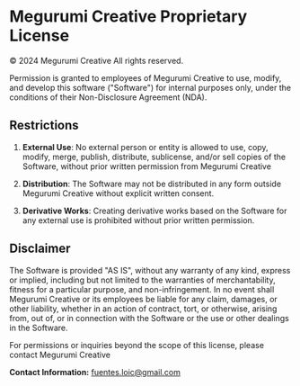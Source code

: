 # Megurumi Creative Proprietary License

© 2024 Megurumi Creative All rights reserved.

Permission is granted to employees of Megurumi Creative to use, modify, and develop this software ("Software") for internal purposes only, under the conditions of their Non-Disclosure Agreement (NDA).

## Restrictions

1. **External Use**: No external person or entity is allowed to use, copy, modify, merge, publish, distribute, sublicense, and/or sell copies of the Software, without prior written permission from Megurumi Creative

2. **Distribution**: The Software may not be distributed in any form outside Megurumi Creative without explicit written consent.

3. **Derivative Works**: Creating derivative works based on the Software for any external use is prohibited without prior written permission.

## Disclaimer

The Software is provided "AS IS", without any warranty of any kind, express or implied, including but not limited to the warranties of merchantability, fitness for a particular purpose, and non-infringement. In no event shall Megurumi Creative or its employees be liable for any claim, damages, or other liability, whether in an action of contract, tort, or otherwise, arising from, out of, or in connection with the Software or the use or other dealings in the Software.

For permissions or inquiries beyond the scope of this license, please contact Megurumi Creative

**Contact Information:** fuentes.loic@gmail.com